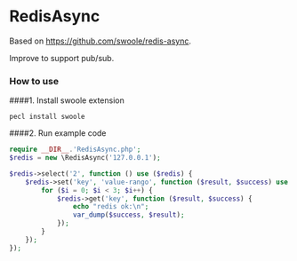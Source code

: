 # RedisAsync

Based on https://github.com/swoole/redis-async.

Improve to support pub/sub.


### How to use

####1. Install swoole extension
```shell
pecl install swoole
```

####2. Run example code
```php
require __DIR__.'RedisAsync.php';
$redis = new \RedisAsync('127.0.0.1');

$redis->select('2', function () use ($redis) {
    $redis->set('key', 'value-rango', function ($result, $success) use ($redis) {
        for ($i = 0; $i < 3; $i++) {
            $redis->get('key', function ($result, $success) {
                echo "redis ok:\n";
                var_dump($success, $result);
            });
        }
    });
});
```